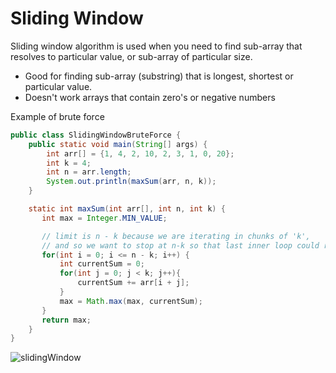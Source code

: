 # Sliding Window

Sliding window algorithm is used when you need to find sub-array that resolves to particular value, or sub-array of particular size.

 - Good for finding sub-array (substring) that is longest, shortest or particular value.
 - Doesn't work arrays that contain zero's or negative numbers

Example of brute force

```java
public class SlidingWindowBruteForce {
    public static void main(String[] args) {
        int arr[] = {1, 4, 2, 10, 2, 3, 1, 0, 20};
        int k = 4;
        int n = arr.length;
        System.out.println(maxSum(arr, n, k));
    }

    static int maxSum(int arr[], int n, int k) {
       int max = Integer.MIN_VALUE;

       // limit is n - k because we are iterating in chunks of 'k', 
       // and so we want to stop at n-k so that last inner loop could run
       for(int i = 0; i <= n - k; i++) {
           int currentSum = 0;
           for(int j = 0; j < k; j++){
               currentSum += arr[i + j];
           }
           max = Math.max(max, currentSum);
       }
       return max;
    }
}
```


![slidingWindow](https://user-images.githubusercontent.com/488962/120744969-2948b200-c4ca-11eb-8399-2c3e27214c3a.png)
